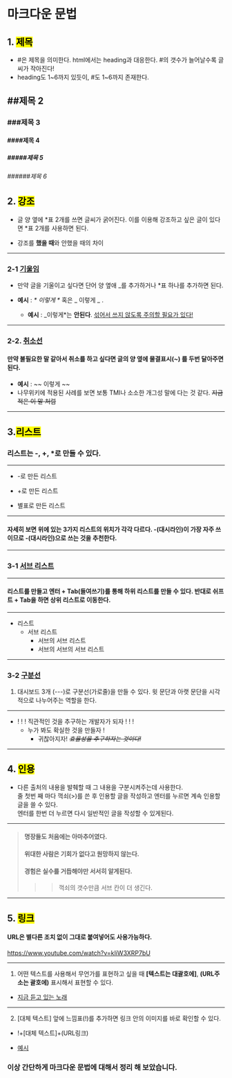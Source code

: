 # 마크다운 문법

## **1. <mark>제목</mark>**

- #은 제목을 의미한다. html에서는 heading과 대응한다. #의 갯수가 늘어날수록 글씨가 작아진다!
- heading도 1~6까지 있듯이, #도 1~6까지 존재한다.

## ##제목 2

### ###제목 3

#### ####제목 4

##### #####제목 5

###### ######제목 6

## **2. <mark>강조</mark>**

- 글 양 옆에 *표 2개를 쓰면 글씨가 굵어진다. 이를 이용해 강조하고 싶은 글이 있다면 *표 2개를 사용하면 된다.

- 강조를 **했을 때**와 안했을 때의 차이

---

### **2-1 <u>기울임</u>**

- 만약 글을 기울이고 싶다면 단어 양 옆애 \_를 추가하거나 \*표 하나를 추가하면 된다.

- **예시** : _* 이렇게 *_ 혹은 _ 이렇게 _ .

  - **예시** : \_이렇게\*는 **안된다**. <u>섞어서 쓰지 않도록 주의할 필요가 있다!</u>

---

### **2-2. <u>취소선</u>**

#### 만약 불필요한 말 같아서 취소를 하고 싶다면 글의 양 옆에 물결표시(~) 를 두번 달아주면 된다.

- **예시** : ~~ 이렇게 ~~
- 나무위키에 적용된 사례를 보면 보통 TMI나 소소한 개그성 말에 다는 것 같다. ~~지금 적은 이 말 처럼~~

---

## **3.<mark>리스트</mark>**

### 리스트는 -, +, \*로 만들 수 있다.

---

- -로 만든 리스트

* +로 만든 리스트

- 별표로 만든 리스트

---

#### 자세히 보면 위에 있는 3가지 리스트의 위치가 각각 다르다. -(대시라인)이 가장 자주 쓰이므로 -(대시라인)으로 쓰는 것을 추천한다.

---

### **3-1 <u>서브 리스트</u>**

---

#### 리스트를 만들고 엔터 + Tab(들여쓰기)를 통해 하위 리스트를 만들 수 있다. 반대로 쉬프트 + Tab을 하면 상위 리스트로 이동한다.

---

- 리스트
  - 서브 리스트
    - 서브의 서브 리스트
    - 서브의 서브의 서브 리스트

---

### **3-2 <u>구분선</u>**

1. 대시보드 3개 (---)로 구분선(가로줄)을 만들 수 있다. 윗 문단과 아랫 문단을 시각적으로 나누어주는 역할을 한다.

---

- ! ! ! 직관적인 것을 추구하는 개발자가 되자 ! ! !
  - 누가 봐도 확실한 것을 만들자 !
    - 귀찮아지자! ~~_효율성을 추구하자는 것이다!_~~

---

## **4. <mark>인용</mark>**

- 다른 출처의 내용을 발췌할 때 그 내용을 구분시켜주는데 사용한다. <br>줄 첫번 째 마다 꺽쇠(>)를 쓴 후 인용할 글을 작성하고 엔터를 누르면 계속 인용할 글을 쓸 수 있다.<br>엔터를 한번 더 누르면 다시 일반적인 글을 작성할 수 있게된다.

---

> #### 명장들도 처음에는 아마추어였다.
>
> #### 위대한 사람은 기회가 없다고 원망하지 않는다.
>
> #### 경험은 실수를 거듭해야만 서서히 알게된다.
>
> > > 꺽쇠의 갯수만큼 서브 칸이 더 생긴다.

---

## **5. <mark>링크</mark>**

#### URL은 별다른 조치 없이 그대로 붙여넣어도 사용가능하다.

https://www.youtube.com/watch?v=kIiW3XRP7bU

---

1. 어떤 텍스트를 사용해서 무언가를 표현하고 싶을 때 **[텍스트는 대괄호에]**, **(URL주소는 괄호에)** 표시해서 표현할 수 있다.

- [지금 듣고 있는 노래](https://www.youtube.com/watch?v=kIiW3XRP7bU)

---

2. [대체 텍스트] 앞에 느낌표(!)를 추가하면 링크 안의 이미지를 바로 확인할 수 있다.

- !+[대체 텍스트]+(URL링크)

- [예시](https://wikidocs.net/images/page/49159/png-2702691_1920_back.png)

### **이상 간단하게 마크다운 문법에 대해서 정리 해 보았습니다.**
